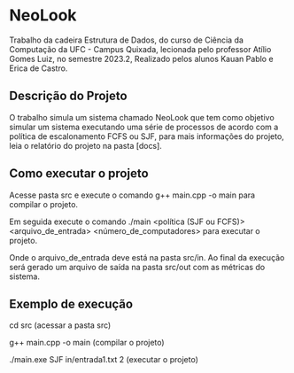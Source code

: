 # NeoLook 
 
Trabalho da cadeira Estrutura de Dados, do curso de Ciência da Computação da UFC - Campus Quixada, lecionada pelo professor Atílio Gomes Luiz, no semestre 2023.2, Realizado pelos alunos Kauan Pablo e Erica de Castro.



## Descrição do Projeto
O trabalho simula um sistema chamado NeoLook que tem como objetivo simular um sistema executando uma série de processos de acordo com a política de escalonamento FCFS ou SJF, para mais informações do projeto, leia o relatório do projeto na pasta [docs].

## Como executar o projeto
Acesse pasta src e execute o comando g++ main.cpp -o main para compilar o projeto.

Em seguida execute o comando ./main <política (SJF ou FCFS)> <arquivo_de_entrada> <número_de_computadores> para executar o projeto.

Onde o arquivo_de_entrada deve está na pasta src/in. 
Ao final da execução será gerado um arquivo de saída na pasta src/out com as métricas do sistema.

## Exemplo de execução
cd src (acessar a pasta src)

g++ main.cpp -o main (compilar o projeto)

./main.exe SJF in/entrada1.txt 2 (executar o projeto)

